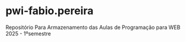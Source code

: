# pwi-fabio.pereira
Repositório Para Armazenamento das Aulas de Programação para WEB 2025 - 1ºsemestre

